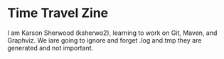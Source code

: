# Time Travel Zine
I am Karson Sherwood (ksherwo2), learning to work on Git, Maven, and Graphviz.
We iare going to ignore and forget .log and.tmp they are generated and not important.
